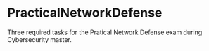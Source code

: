 # PracticalNetworkDefense

Three required tasks for the Pratical Network Defense exam during Cybersecurity master.
